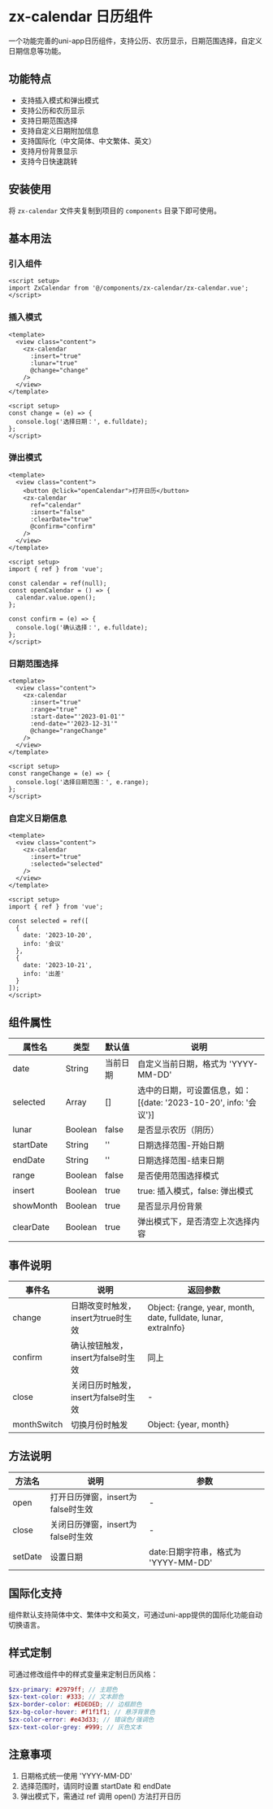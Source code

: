 # zx-calendar 日历组件

一个功能完善的uni-app日历组件，支持公历、农历显示，日期范围选择，自定义日期信息等功能。

## 功能特点

- 支持插入模式和弹出模式
- 支持公历和农历显示
- 支持日期范围选择
- 支持自定义日期附加信息
- 支持国际化（中文简体、中文繁体、英文）
- 支持月份背景显示
- 支持今日快速跳转

## 安装使用

将 `zx-calendar` 文件夹复制到项目的 `components` 目录下即可使用。

## 基本用法

### 引入组件

```vue
<script setup>
import ZxCalendar from '@/components/zx-calendar/zx-calendar.vue';
</script>
```

### 插入模式

```vue
<template>
  <view class="content">
    <zx-calendar
      :insert="true"
      :lunar="true"
      @change="change"
    />
  </view>
</template>

<script setup>
const change = (e) => {
  console.log('选择日期：', e.fulldate);
};
</script>
```

### 弹出模式

```vue
<template>
  <view class="content">
    <button @click="openCalendar">打开日历</button>
    <zx-calendar
      ref="calendar"
      :insert="false"
      :clearDate="true"
      @confirm="confirm"
    />
  </view>
</template>

<script setup>
import { ref } from 'vue';

const calendar = ref(null);
const openCalendar = () => {
  calendar.value.open();
};

const confirm = (e) => {
  console.log('确认选择：', e.fulldate);
};
</script>
```

### 日期范围选择

```vue
<template>
  <view class="content">
    <zx-calendar
      :insert="true"
      :range="true"
      :start-date="'2023-01-01'"
      :end-date="'2023-12-31'"
      @change="rangeChange"
    />
  </view>
</template>

<script setup>
const rangeChange = (e) => {
  console.log('选择日期范围：', e.range);
};
</script>
```

### 自定义日期信息

```vue
<template>
  <view class="content">
    <zx-calendar
      :insert="true"
      :selected="selected"
    />
  </view>
</template>

<script setup>
import { ref } from 'vue';

const selected = ref([
  {
    date: '2023-10-20',
    info: '会议'
  },
  {
    date: '2023-10-21',
    info: '出差'
  }
]);
</script>
```

## 组件属性

| 属性名 | 类型 | 默认值 | 说明 |
| --- | --- | --- | --- |
| date | String | 当前日期 | 自定义当前日期，格式为 'YYYY-MM-DD' |
| selected | Array | [] | 选中的日期，可设置信息，如：[{date: '2023-10-20', info: '会议'}] |
| lunar | Boolean | false | 是否显示农历（阴历） |
| startDate | String | '' | 日期选择范围-开始日期 |
| endDate | String | '' | 日期选择范围-结束日期 |
| range | Boolean | false | 是否使用范围选择模式 |
| insert | Boolean | true | true: 插入模式，false: 弹出模式 |
| showMonth | Boolean | true | 是否显示月份背景 |
| clearDate | Boolean | true | 弹出模式下，是否清空上次选择内容 |

## 事件说明

| 事件名 | 说明 | 返回参数 |
| --- | --- | --- |
| change | 日期改变时触发，insert为true时生效 | Object: {range, year, month, date, fulldate, lunar, extraInfo} |
| confirm | 确认按钮触发，insert为false时生效 | 同上 |
| close | 关闭日历时触发，insert为false时生效 | - |
| monthSwitch | 切换月份时触发 | Object: {year, month} |

## 方法说明

| 方法名 | 说明 | 参数 |
| --- | --- | --- |
| open | 打开日历弹窗，insert为false时生效 | - |
| close | 关闭日历弹窗，insert为false时生效 | - |
| setDate | 设置日期 | date:日期字符串，格式为 'YYYY-MM-DD' |

## 国际化支持

组件默认支持简体中文、繁体中文和英文，可通过uni-app提供的国际化功能自动切换语言。

## 样式定制

可通过修改组件中的样式变量来定制日历风格：

```scss
$zx-primary: #2979ff; // 主题色
$zx-text-color: #333; // 文本颜色
$zx-border-color: #EDEDED; // 边框颜色
$zx-bg-color-hover: #f1f1f1; // 悬浮背景色
$zx-color-error: #e43d33; // 错误色/强调色
$zx-text-color-grey: #999; // 灰色文本
```

## 注意事项

1. 日期格式统一使用 'YYYY-MM-DD'
2. 选择范围时，请同时设置 startDate 和 endDate
3. 弹出模式下，需通过 ref 调用 open() 方法打开日历
